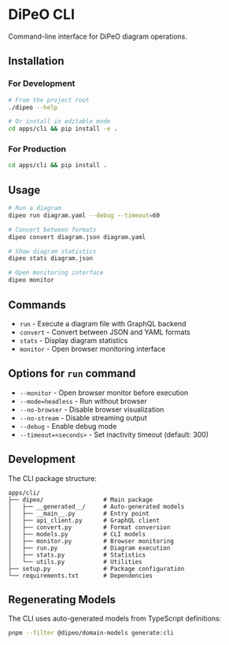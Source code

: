 # DiPeO CLI

Command-line interface for DiPeO diagram operations.

## Installation

### For Development

```bash
# From the project root
./dipeo --help

# Or install in editable mode
cd apps/cli && pip install -e .
```

### For Production

```bash
cd apps/cli && pip install .
```

## Usage

```bash
# Run a diagram
dipeo run diagram.yaml --debug --timeout=60

# Convert between formats
dipeo convert diagram.json diagram.yaml

# Show diagram statistics
dipeo stats diagram.json

# Open monitoring interface
dipeo monitor
```

## Commands

- `run` - Execute a diagram file with GraphQL backend
- `convert` - Convert between JSON and YAML formats
- `stats` - Display diagram statistics
- `monitor` - Open browser monitoring interface

## Options for `run` command

- `--monitor` - Open browser monitor before execution
- `--mode=headless` - Run without browser
- `--no-browser` - Disable browser visualization
- `--no-stream` - Disable streaming output
- `--debug` - Enable debug mode
- `--timeout=<seconds>` - Set inactivity timeout (default: 300)

## Development

The CLI package structure:
```
apps/cli/
├── dipeo/                 # Main package
│   ├── __generated__/     # Auto-generated models
│   ├── __main__.py        # Entry point
│   ├── api_client.py      # GraphQL client
│   ├── convert.py         # Format conversion
│   ├── models.py          # CLI models
│   ├── monitor.py         # Browser monitoring
│   ├── run.py             # Diagram execution
│   ├── stats.py           # Statistics
│   └── utils.py           # Utilities
├── setup.py               # Package configuration
└── requirements.txt       # Dependencies
```

## Regenerating Models

The CLI uses auto-generated models from TypeScript definitions:

```bash
pnpm --filter @dipeo/domain-models generate:cli
```